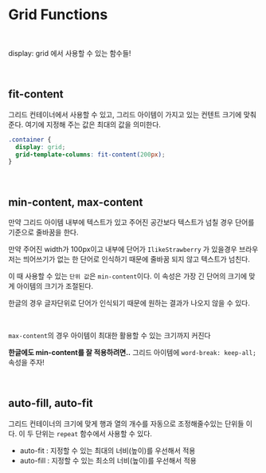 # Grid Functions

<br>

display: grid 에서 사용할 수 있는 함수들!

<br>

## fit-content

그리드 컨테이너에서 사용할 수 있고, 그리드 아이템이 가지고 있는 컨텐트 크기에 맞춰준다. 여기에 지정해 주는 값은 최대의 값을 의미한다.

```css
.container {
  display: grid;
  grid-template-columns: fit-content(200px);
}
```

<br>

## min-content, max-content

만약 그리드 아이템 내부에 텍스트가 있고 주어진 공간보다 텍스트가 넘칠 경우 단어를 기준으로 줄바꿈을 한다.

만약 주어진 width가 100px이고 내부에 단어가 `IlikeStrawberry` 가 있을경우 브라우저는 띄어쓰기가 없는 한 단어로 인식하기 때문에 줄바꿈 되지 않고 텍스트가 넘친다.

이 때 사용할 수 있는 `단위 값`은 `min-content`이다. 이 속성은 가장 긴 단어의 크기에 맞게 아이템의 크기가 조절된다.

한글의 경우 글자단위로 단어가 인식되기 때문에 원하는 결과가 나오지 않을 수 있다.

<br>

`max-content`의 경우 아이템이 최대한 활용할 수 있는 크기까지 커진다

**한글에도 min-content를 잘 적용하려면..**
그리드 아이템에 `word-break: keep-all;` 속성을 주자!

<br>

## auto-fill, auto-fit

그리드 컨테이너의 크기에 맞게 행과 열의 개수를 자동으로 조정해줄수있는 단위들 이다. 이 두 단위는 `repeat` 함수에서 사용할 수 있다.

- auto-fit : 지정할 수 있는 최대의 너비(높이)를 우선해서 적용
- auto-fill : 지정할 수 있는 최소의 너비(높이)를 우선해서 적용
